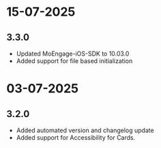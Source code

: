 # 15-07-2025

## 3.3.0

- Updated MoEngage-iOS-SDK to 10.03.0
- Added support for file based initialization

# 03-07-2025

## 3.2.0

- Added automated version and changelog update
- Added support for Accessibility for Cards.
